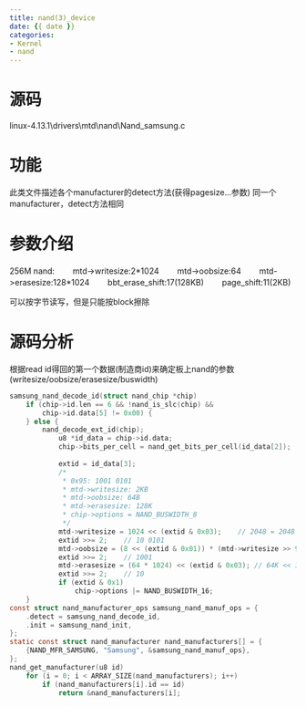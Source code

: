 ```yaml
---
title: nand(3)_device
date: {{ date }}
categories:
- Kernel
- nand
---
```


# 源码
linux-4.13.1\drivers\mtd\nand\Nand_samsung.c

# 功能
此类文件描述各个manufacturer的detect方法(获得pagesize...参数)
同一个manufacturer，detect方法相同

# 参数介绍
256M nand: 
　　mtd->writesize:2\*1024
　　mtd->oobsize:64
　　mtd->erasesize:128\*1024
　　bbt_erase_shift:17(128KB)
　　page_shift:11(2KB)

可以按字节读写，但是只能按block擦除
<!-- more -->
# 源码分析
根据read id得回的第一个数据(制造商id)来确定板上nand的参数(writesize/oobsize/erasesize/buswidth)
```c
samsung_nand_decode_id(struct nand_chip *chip)
	if (chip->id.len == 6 && !nand_is_slc(chip) &&
	    chip->id.data[5] != 0x00) {
	} else {
		nand_decode_ext_id(chip);
			u8 *id_data = chip->id.data;
			chip->bits_per_cell = nand_get_bits_per_cell(id_data[2]);	// 0x10(0001 [00]00), return []+1
			
			extid = id_data[3];
			/*
			 * 0x95: 1001 0101
			 * mtd->writesize: 2KB
			 * mtd->oobsize: 64B
			 * mtd->erasesize: 128K
			 * chip->options = NAND_BUSWIDTH_8
			 */
			mtd->writesize = 1024 << (extid & 0x03);	// 2048 = 2048
			extid >>= 2;	// 10 0101
			mtd->oobsize = (8 << (extid & 0x01)) * (mtd->writesize >> 9);	// 16 × 4 = 64
			extid >>= 2;	// 1001
			mtd->erasesize = (64 * 1024) << (extid & 0x03);	// 64K << 1 = 128×1024 = 131072
			extid >>= 2;	// 10
			if (extid & 0x1)
				chip->options |= NAND_BUSWIDTH_16;
	}
const struct nand_manufacturer_ops samsung_nand_manuf_ops = {
	.detect = samsung_nand_decode_id,
	.init = samsung_nand_init,
};
static const struct nand_manufacturer nand_manufacturers[] = {
	{NAND_MFR_SAMSUNG, "Samsung", &samsung_nand_manuf_ops},
};
nand_get_manufacturer(u8 id)
	for (i = 0; i < ARRAY_SIZE(nand_manufacturers); i++)
		if (nand_manufacturers[i].id == id)
			return &nand_manufacturers[i];
```
